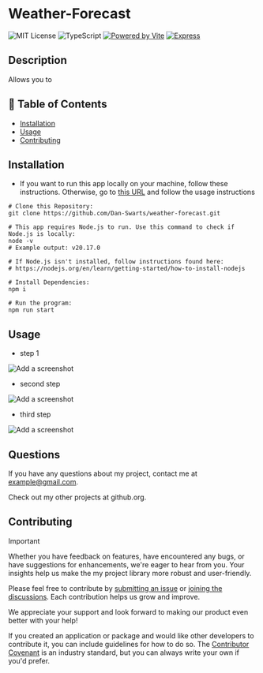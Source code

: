 # Weather-Forecast
![MIT License](https://img.shields.io/badge/License-MIT-green) 
![TypeScript](https://img.shields.io/badge/TypeScript-blue.svg?logo=typescript&style=flat)
[![Powered by Vite](https://img.shields.io/badge/powered%20by-Vite-646CFF.svg)](https://vitejs.dev/)
[![Express](https://img.shields.io/badge/Powered_by-Express-000000.svg?logo=express&style=flat)](https://expressjs.com/)


## Description

Allows you to 

## 📁 Table of Contents
- [Installation](#installation)
- [Usage](#usage)
- [Contributing](#contributing)

## Installation

- If you want to run this app locally on your machine, follow these instructions. Otherwise, go to [this URL](https://weather-forecast-pnck.onrender.com/) and follow the usage instructions
```shell
# Clone this Repository:
git clone https://github.com/Dan-Swarts/weather-forecast.git

# This app requires Node.js to run. Use this command to check if Node.js is locally:
node -v 
# Example output: v20.17.0

# If Node.js isn't installed, follow instructions found here:
# https://nodejs.org/en/learn/getting-started/how-to-install-nodejs

# Install Dependencies:
npm i

# Run the program:
npm run start
```


## Usage

- step 1

![Add a screenshot](./relative/path/to/img.jpg?raw=true)

- second step

![Add a screenshot](./relative/path/to/img.jpg?raw=true)

- third step

![Add a screenshot](./relative/path/to/img.jpg?raw=true)


## Questions
If you have any questions about my project, contact me at example@gmail.com. 

Check out my other projects at github.org.


## Contributing

> [!IMPORTANT]
> Whether you have feedback on features, have encountered any bugs, or have suggestions for enhancements, we're eager to hear from you. Your insights help us make the my project library more robust and user-friendly.

Please feel free to contribute by [submitting an issue](https://github.com) or [joining the discussions](https://github.com). Each contribution helps us grow and improve.

We appreciate your support and look forward to making our product even better with your help!

If you created an application or package and would like other developers to contribute it, you can include guidelines for how to do so. The [Contributor Covenant](https://www.contributor-covenant.org/) is an industry standard, but you can always write your own if you'd prefer.